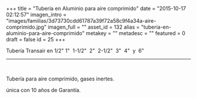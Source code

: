 +++
title = "Tubería en Aluminio para aire comprimido"
date = "2015-10-17 02:12:57"
imagen_intro = "images/familias/3d73730cdd61787a39f72a58c9f4a34a-aire-comprimido.jpg"
imagen_full = ""
asset_id = 132
alias = "tuberia-en-aluminio-para-aire-comprimido"
metakey = ""
metadesc = ""
featured = 0
draft = false
id = 25
+++
<p>Tubería Transair en 1/2" 1"  1-1/2"  2"  2-1/2"  3"  4"  y  6" </p>
<hr class="system-pagebreak" />
<p> </p>
<p>Tubería para aire comprimido, gases inertes.</p>
<p>única con 10 años de Garantía.</p>
<p> </p>
<p> </p>
<!--more-->